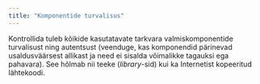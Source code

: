 ```yaml
---
title: "Komponentide turvalisus"
---
```

Kontrollida tuleb kõikide kasutatavate tarkvara valmiskomponentide turvalisust
ning autentsust (veenduge, kas komponendid pärinevad usaldusväärsest allikast ja
need ei sisalda võimalikke tagauksi ega pahavara). See hõlmab nii teeke
(*library*-sid) kui ka Internetist kopeeritud lähtekoodi.
